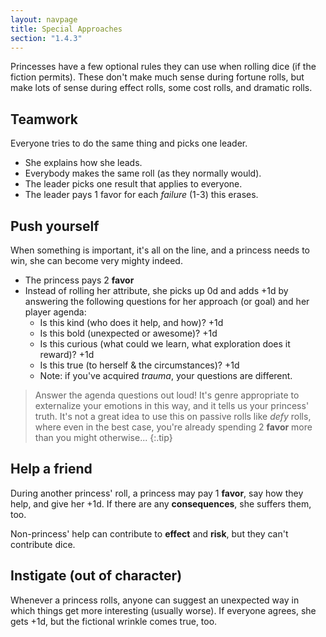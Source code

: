 ```yaml
---
layout: navpage
title: Special Approaches
section: "1.4.3"
---
```


Princesses have a few optional rules they can use when rolling dice (if the fiction permits).
These don't make much sense during fortune rolls, but make lots of sense during effect rolls, some cost rolls, and dramatic rolls.

## Teamwork

Everyone tries to do the same thing and picks one leader.
* She explains how she leads.
* Everybody makes the same roll (as they normally would).
* The leader picks one result that applies to everyone.
* The leader pays 1 favor for each _failure_ (1-3) this erases.

## Push yourself

When something is important, it's all on the line, and a princess needs to win, she can become very mighty indeed.
* The princess pays 2 **favor**
* Instead of rolling her attribute, she picks up 0d and adds +1d by answering the following questions for her approach (or goal) and her player agenda:
  * Is this kind (who does it help, and how)? +1d
  * Is this bold (unexpected or awesome)? +1d
  * Is this curious (what could we learn, what exploration does it reward)? +1d
  * Is this true (to herself & the circumstances)? +1d
  * Note: if you've acquired _trauma_, your questions are different.

> Answer the agenda questions out loud!
> It's genre appropriate to externalize your emotions in this way, and it tells us your princess' truth.
> It's not a great idea to use this on passive rolls like _defy_ rolls, where even in the best case, you're already spending 2 **favor** more than you might otherwise...
{:.tip}

## Help a friend

During another princess' roll, a princess may pay 1 **favor**, say how they help, and give her +1d.
If there are any **consequences**, she suffers them, too.

Non-princess' help can contribute to **effect** and **risk**, but they can't contribute dice.

## Instigate (out of character)

Whenever a princess rolls, anyone can suggest an unexpected way in which things get more interesting (usually worse).
If everyone agrees, she gets +1d, but the fictional wrinkle comes true, too.